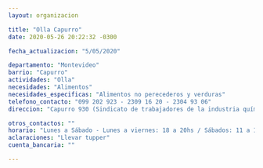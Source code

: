 ```yaml
---
layout: organizacion

title: "Olla Capurro"
date: 2020-05-26 20:22:32 -0300

fecha_actualizacion: "5/05/2020"

departamento: "Montevideo"
barrio: "Capurro"
actividades: "Olla"
necesidades: "Alimentos"
necesidades_especificas: "Alimentos no perecederos y verduras"
telefono_contacto: "099 202 923 - 2309 16 20 - 2304 93 06"
direccion: "Capurro 930 (Sindicato de trabajadores de la industria química)"

otros_contactos: ""
horario: "Lunes a Sábado - Lunes a viernes: 18 a 20hs / Sábados: 11 a 12 hs"
aclaraciones: "Llevar tupper"
cuenta_bancaria: ""

---
```

